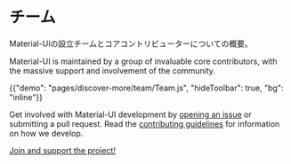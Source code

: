 # チーム

<p class="description">Material-UIの設立チームとコアコントリビューターについての概要。</p>

Material-UI is maintained by a group of invaluable core contributors, with the massive support and involvement of the community.

{{"demo": "pages/discover-more/team/Team.js", "hideToolbar": true, "bg": "inline"}}

Get involved with Material-UI development by [opening an issue](https://github.com/mui-org/material-ui/issues/new) or submitting a pull request. Read the [contributing guidelines](https://github.com/mui-org/material-ui/blob/HEAD/CONTRIBUTING.md) for information on how we develop.

[Join and support the project!](/getting-started/faq/#material-ui-is-awesome-how-can-i-support-the-project)
